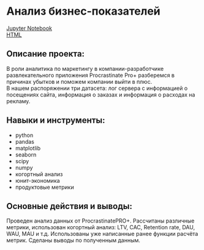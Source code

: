 # Анализ бизнес-показателей  
[Jupyter Notebook](BusinessMetricsAnalysis.ipynb)  
[HTML](BusinessMetricsAnalysis.html)  

## Описание проекта:  

В роли аналитика по маркетингу в компании-разработчике развлекательного приложения Procrastinate Pro+ разберемся в причинах убытков и поможем компании выйти в плюс.   
В нашем распоряжении три датасета: лог сервера с информацией о посещениях сайта, информация о заказах и информация о расходах на рекламу.  

## Навыки и инструменты:  
- python
- pandas
- matplotlib
- seaborn
- scipy
- numpy
- когортный анализ
- юнит-экономика
- продуктовые метрики

## Основные действия и выводы:  
Проведен анализ данных от ProcrastinatePRO+.
Рассчитаны различные метрики, использован когортный анализ: LTV, CAC, Retention rate, DAU, WAU, MAU и т.д. Использованы уже написанные ранее функции расчёта метрик. Сделаны выводы по полученным данным.
